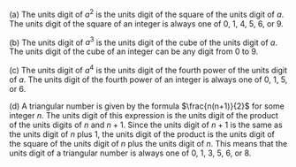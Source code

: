  (a) The units digit of $a^2$ is the units digit of the square of the units digit of $a$. The units digit of the square of an integer is always one of 0, 1, 4, 5, 6, or 9.

(b) The units digit of $a^3$ is the units digit of the cube of the units digit of $a$. The units digit of the cube of an integer can be any digit from 0 to 9.

(c) The units digit of $a^4$ is the units digit of the fourth power of the units digit of $a$. The units digit of the fourth power of an integer is always one of 0, 1, 5, or 6.

(d) A triangular number is given by the formula $\frac{n(n+1)}{2}$ for some integer $n$. The units digit of this expression is the units digit of the product of the units digits of $n$ and $n+1$. Since the units digit of $n+1$ is the same as the units digit of $n$ plus 1, the units digit of the product is the units digit of the square of the units digit of $n$ plus the units digit of $n$. This means that the units digit of a triangular number is always one of 0, 1, 3, 5, 6, or 8.